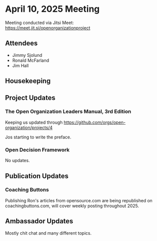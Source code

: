 # April 10, 2025 Meeting

Meeting conducted via Jitsi Meet:
https://meet.jit.si/openorganizationproject

## Attendees
- Jimmy Sjolund
- Ronald McFarland
- Jim Hall

## Housekeeping

## Project Updates

### The Open Organization Leaders Manual, 3rd Edition
Keeping us updated through https://github.com/orgs/open-organization/projects/4

Jos starting to write the preface.

### Open Decision Framework
No updates.

## Publication Updates
### Coaching Buttons
Publishing Ron's articles from opensource.com are being republished on coachingbuttons.com, will cover weekly posting throughout 2025.
 
## Ambassador Updates
Mostly chit chat and many different topics.
